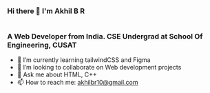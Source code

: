 ### Hi there 👋 I'm Akhil B R
<h1/>

 ### A Web Developer from India. CSE Undergrad at School Of Engineering, CUSAT

- 🌱 I’m currently learning tailwindCSS and Figma
- 👯 I’m looking to collaborate on Web development projects
- 💬 Ask me about HTML, C++
- 📫 How to reach me: akhilbr10@gmail.com
